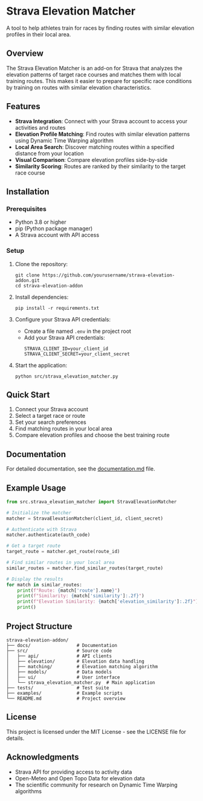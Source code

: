 # Strava Elevation Matcher

A tool to help athletes train for races by finding routes with similar elevation profiles in their local area.

## Overview

The Strava Elevation Matcher is an add-on for Strava that analyzes the elevation patterns of target race courses and matches them with local training routes. This makes it easier to prepare for specific race conditions by training on routes with similar elevation characteristics.

## Features

- **Strava Integration**: Connect with your Strava account to access your activities and routes
- **Elevation Profile Matching**: Find routes with similar elevation patterns using Dynamic Time Warping algorithm
- **Local Area Search**: Discover matching routes within a specified distance from your location
- **Visual Comparison**: Compare elevation profiles side-by-side
- **Similarity Scoring**: Routes are ranked by their similarity to the target race course

## Installation

### Prerequisites

- Python 3.8 or higher
- pip (Python package manager)
- A Strava account with API access

### Setup

1. Clone the repository:
   ```
   git clone https://github.com/yourusername/strava-elevation-addon.git
   cd strava-elevation-addon
   ```

2. Install dependencies:
   ```
   pip install -r requirements.txt
   ```

3. Configure your Strava API credentials:
   - Create a file named `.env` in the project root
   - Add your Strava API credentials:
     ```
     STRAVA_CLIENT_ID=your_client_id
     STRAVA_CLIENT_SECRET=your_client_secret
     ```

4. Start the application:
   ```
   python src/strava_elevation_matcher.py
   ```

## Quick Start

1. Connect your Strava account
2. Select a target race or route
3. Set your search preferences
4. Find matching routes in your local area
5. Compare elevation profiles and choose the best training route

## Documentation

For detailed documentation, see the [documentation.md](docs/documentation.md) file.

## Example Usage

```python
from src.strava_elevation_matcher import StravaElevationMatcher

# Initialize the matcher
matcher = StravaElevationMatcher(client_id, client_secret)

# Authenticate with Strava
matcher.authenticate(auth_code)

# Get a target route
target_route = matcher.get_route(route_id)

# Find similar routes in your local area
similar_routes = matcher.find_similar_routes(target_route)

# Display the results
for match in similar_routes:
    print(f"Route: {match['route'].name}")
    print(f"Similarity: {match['similarity']:.2f}")
    print(f"Elevation Similarity: {match['elevation_similarity']:.2f}")
    print()
```

## Project Structure

```
strava-elevation-addon/
├── docs/                 # Documentation
├── src/                  # Source code
│   ├── api/              # API clients
│   ├── elevation/        # Elevation data handling
│   ├── matching/         # Elevation matching algorithm
│   ├── models/           # Data models
│   ├── ui/               # User interface
│   └── strava_elevation_matcher.py  # Main application
├── tests/                # Test suite
├── examples/             # Example scripts
└── README.md             # Project overview
```

## License

This project is licensed under the MIT License - see the LICENSE file for details.

## Acknowledgments

- Strava API for providing access to activity data
- Open-Meteo and Open Topo Data for elevation data
- The scientific community for research on Dynamic Time Warping algorithms
